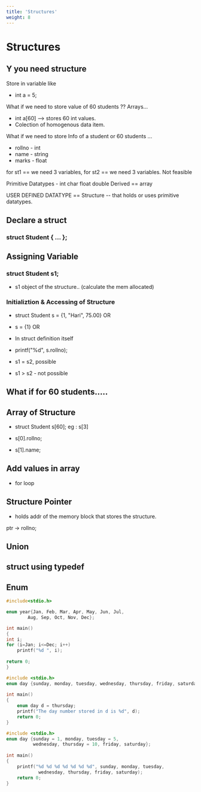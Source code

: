 ```yaml
---
title: 'Structures'
weight: 8
---
```


# Structures

## Y you need structure

Store in variable like 
 - int a = 5;

What if we need to store value of 60 students ?? Arrays...

- int a[60] --> stores 60 int values.
 - Colection of homogenous data item.

What if we need to store Info of a student or 60 students ... 
- rollno - int    
- name - string
- marks - float

for st1 == we need 3 variables, for st2 == we need 3 variables.
Not feasible

Primitive Datatypes - int char float double
Derived == array

USER DEFINED DATATYPE == Structure -- that holds or uses primitive datatypes.

## Declare a struct

### struct Student { ... };

## Assigning Variable 

### struct Student s1; 
- s1 object of the structure.. (calculate the mem allocated) 

### Initializtion & Accessing of Structure

- struct Student s = {1, "Hari", 75.00}
OR
- s = {1}
OR
- In struct definition itself

- printf("%d", s.rollno);

- s1 = s2, possible

- s1 > s2  - not possible

## What if for 60 students.....

## Array of Structure

- struct Student s[60]; eg : s[3]

- s[0].rollno;
- s[1].name;

## Add values in array

- for loop

## Structure Pointer

- holds addr of the memory block that stores the structure.

ptr -> rollno;

## Union

## struct using typedef

## Enum

```C
#include<stdio.h>

enum year{Jan, Feb, Mar, Apr, May, Jun, Jul,
		Aug, Sep, Oct, Nov, Dec};

int main()
{
int i;
for (i=Jan; i<=Dec; i++)	
	printf("%d ", i);
	
return 0;
}
```

```C
#include <stdio.h>
enum day {sunday, monday, tuesday, wednesday, thursday, friday, saturday};
 
int main()
{
    enum day d = thursday;
    printf("The day number stored in d is %d", d);
    return 0;
}
```

```C
#include <stdio.h>
enum day {sunday = 1, monday, tuesday = 5,
          wednesday, thursday = 10, friday, saturday};
 
int main()
{
    printf("%d %d %d %d %d %d %d", sunday, monday, tuesday,
            wednesday, thursday, friday, saturday);
    return 0;
}
```





